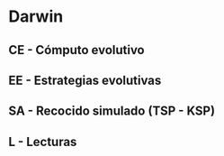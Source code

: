 # Darwin


## CE - Cómputo evolutivo
## EE - Estrategias evolutivas
## SA - Recocido simulado (TSP - KSP)
## L - Lecturas